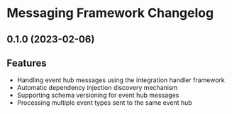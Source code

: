 # Messaging Framework Changelog

## 0.1.0 (2023-02-06)

## Features

- Handling event hub messages using the integration handler framework
- Automatic dependency injection discovery mechanism
- Supporting schema versioning for event hub messages
- Processing multiple event types sent to the same event hub
